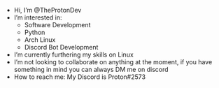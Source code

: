 - Hi, I’m @TheProtonDev
- I’m interested in:
  - Software Development
  - Python
  - Arch Linux
  - Discord Bot Development
- I’m currently furthering my skills on Linux
- I’m not looking to collaborate on anything at the moment, if you have something in mind you can always DM me on discord
- How to reach me: My Discord is Proton#2573
